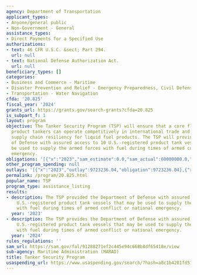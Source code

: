 ```yaml
---
agency: Department of Transportation
applicant_types:
- Anyone/general public
- Non-Government - General
assistance_types:
- Direct Payments for a Specified Use
authorizations:
- text: 46 CFR U.S.C. &sect; Part 294.
  url: null
- text: National Defense Authorization Act.
  url: null
beneficiary_types: []
categories:
- Business and Commerce - Maritime
- Disaster Prevention and Relief - Emergency Preparedness, Civil Defense
- Transportation - Water Navigation
cfda: '20.825'
fiscal_year: '2024'
grants_url: https://grants.gov/search-grants?cfda=20.825
is_subpart_f: 1
layout: program
objective: The Tanker Security Program (TSP) will ensure that a core fleet of U.S.-based
  product tankers can operate competitively in international trade and enhance U.S.
  supply chain resiliency for liquid fuel products. The TSP will provide the Department
  of Defense with assured access to 10 U.S.-registered product tank vessels that may
  be used to supply the armed forces with fuel during times of armed conflict or national
  emergency.
obligations: '[{"x":"2023","sam_estimate":0.0,"sam_actual":60000000.0,"usa_spending_actual":60000000.0},{"x":"2024","sam_estimate":0.0,"sam_actual":9700000.0,"usa_spending_actual":9723236.04},{"x":"2025","sam_estimate":0.0,"sam_actual":60000000.0,"usa_spending_actual":0.0}]'
other_program_spending: null
outlays: '[{"x":"2023","outlay":9723236.04,"obligation":9723236.04},{"x":"2024","outlay":47203302.76,"obligation":60000000.0},{"x":"2025","outlay":0.0,"obligation":0.0}]'
permalink: /program/20.825.html
popular_name: TSP
program_type: assistance_listing
results:
- description: The TSP provided the Department of Defense with assured access to 10
    U.S.-registered product tank vessels that may be used to supply the armed forces
    with fuel during times of armed conflict or national emergency.
  year: '2023'
- description: The TSP provides the Department of Defense with assured access to 10
    U.S.-registered product tank vessels that may be used to supply the armed forces
    with fuel during times of armed conflict or national emergency.
  year: '2024'
rules_regulations: ''
sam_url: https://sam.gov/fal/91288271ef2c445e94c668b8df65418e/view
sub-agency: Maritime Administration (MARAD)
title: Tanker Security Program
usaspending_url: https://www.usaspending.gov/search/?hash=a8c1b4281fd518318398e70f1da3ee02
---
```

